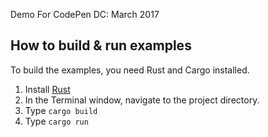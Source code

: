 Demo For CodePen DC: March 2017

## How to build & run examples

To build the examples, you need Rust and Cargo installed.

1. Install [Rust](https://www.rust-lang.org/en-US/)
2. In the Terminal window, navigate to the project directory.
3. Type `cargo build`
4. Type `cargo run`